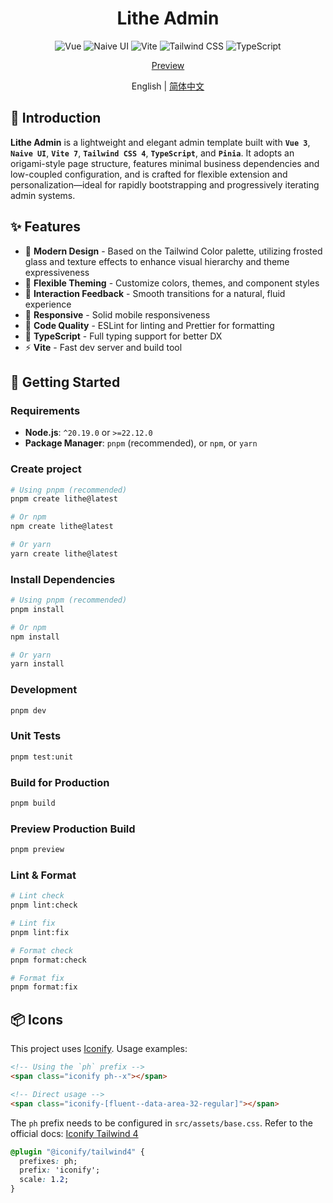 <div align="center">

# Lithe Admin

![Vue](https://img.shields.io/badge/Vue-3.5.18-42B883?style=for-the-badge&logo=vue.js)
![Naive UI](https://img.shields.io/badge/Naive_UI-2.42.0-75B93F?style=for-the-badge&logo=naiveui)
![Vite](https://img.shields.io/badge/Vite-7.0.11-646cff?style=for-the-badge&logo=vite)
![Tailwind CSS](https://img.shields.io/badge/Tailwind_CSS-4.1.11-4ABAFB?style=for-the-badge&logo=tailwindcss)
![TypeScript](https://img.shields.io/badge/TypeScript-5.8.0-4377C1?style=for-the-badge&logo=typescript)

[Preview](https://lithe-admin.vercel.app)

English | [简体中文](https://github.com/tenianon/lithe-admin/blob/main/README.md)

</div>

## 📃 Introduction

**Lithe Admin** is a lightweight and elegant admin template built with **`Vue 3`**, **`Naive UI`**, **`Vite 7`**, **`Tailwind CSS 4`**, **`TypeScript`**, and **`Pinia`**. It adopts an origami-style page structure, features minimal business dependencies and low-coupled configuration, and is crafted for flexible extension and personalization—ideal for rapidly bootstrapping and progressively iterating admin systems.

## ✨ Features

- 🎨 **Modern Design** - Based on the Tailwind Color palette, utilizing frosted glass and texture effects to enhance visual hierarchy and theme expressiveness
- 🧩 **Flexible Theming** - Customize colors, themes, and component styles
- 🧭 **Interaction Feedback** - Smooth transitions for a natural, fluid experience
- 📱 **Responsive** - Solid mobile responsiveness
- 📝 **Code Quality** - ESLint for linting and Prettier for formatting
- 🎯 **TypeScript** - Full typing support for better DX
- ⚡ **Vite** - Fast dev server and build tool

## 🚀 Getting Started

### Requirements

- **Node.js**: `^20.19.0` or `>=22.12.0`
- **Package Manager**: `pnpm` (recommended), or `npm`, or `yarn`

### Create project

```bash
# Using pnpm (recommended)
pnpm create lithe@latest
```
```bash
# Or npm
npm create lithe@latest
```
```bash
# Or yarn
yarn create lithe@latest
```

### Install Dependencies

```bash
# Using pnpm (recommended)
pnpm install

# Or npm
npm install

# Or yarn
yarn install
```

### Development

```bash
pnpm dev
```

### Unit Tests

```bash
pnpm test:unit
```

### Build for Production

```bash
pnpm build
```

### Preview Production Build

```bash
pnpm preview
```

### Lint & Format

```bash
# Lint check
pnpm lint:check

# Lint fix
pnpm lint:fix

# Format check
pnpm format:check

# Format fix
pnpm format:fix
```

## 📦 Icons

This project uses [Iconify](https://iconify.design). Usage examples:

```html
<!-- Using the `ph` prefix -->
<span class="iconify ph--x"></span>

<!-- Direct usage -->
<span class="iconify-[fluent--data-area-32-regular]"></span>
```

The `ph` prefix needs to be configured in `src/assets/base.css`. Refer to the official docs: [Iconify Tailwind 4](https://iconify.design/docs/usage/css/tailwind/tailwind4)

```css
@plugin "@iconify/tailwind4" {
  prefixes: ph;
  prefix: 'iconify';
  scale: 1.2;
}
```
